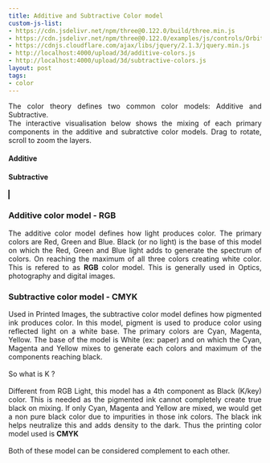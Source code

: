 ```yaml
---
title: Additive and Subtractive Color model
custom-js-list:
- https://cdn.jsdelivr.net/npm/three@0.122.0/build/three.min.js
- https://cdn.jsdelivr.net/npm/three@0.122.0/examples/js/controls/OrbitControls.min.js
- https://cdnjs.cloudflare.com/ajax/libs/jquery/2.1.3/jquery.min.js
- http://localhost:4000/upload/3d/additive-colors.js
- http://localhost:4000/upload/3d/subtractive-colors.js
layout: post
tags:
- color
---
```


<p style='text-align: justify;'>
The color theory defines two common color models: Additive and Subtractive.  
<br/>
The interactive visualisation below shows the mixing of each primary components in the additive and subratctive color models. Drag to rotate, scroll to zoom the layers.
</p>

<h4> Additive </h4>
<canvas id="additive">  </canvas>
<h4> Subtractive </h4>
<canvas id="subtractive" style="border: 1px solid black; ">  </canvas>

<h3>Additive color model - RGB</h3>

<p style='text-align: justify;'>
The additive color model defines how light produces color. The primary colors are Red, Green and Blue. Black (or no light) is the base of this model on which the Red, Green and Blue light adds to generate the spectrum of colors. On reaching the maximum of all three colors creating white color. This is refered to as <b>RGB</b> color model. This is generally used in Optics, photography and digital images.
</p>

<h3>Subtractive color model - CMYK</h3>
<p style='text-align: justify;'>
Used in Printed Images, the subtractive color model defines how pigmented ink produces color. In this model, pigment is used to produce color using reflected light on a white base. The primary colors are Cyan, Magenta, Yellow. The base of the model is White (ex: paper) and on which the Cyan, Magenta and Yellow mixes to generate each colors and maximum of the components reaching black.
<br/><br/>
So what is K ?
<br/><br/>
Different from RGB Light, this model has a 4th component as Black (K/key) color. This is needed as the pigmented ink cannot completely create true black on mixing. If only Cyan, Magenta and Yellow are mixed, we would get a non pure black color due to impurities in those ink colors. The black ink helps neutralize this and adds density to the dark. Thus the printing color model used is <b>CMYK</b>
<br/><br/>
Both of these model can be considered complement to each other.
</p>
